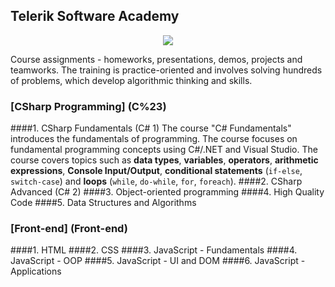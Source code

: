 ## Telerik Software Academy 

<p align="center"><a href="http://academy.telerik.com/"><img src="https://raw.githubusercontent.com/fast4y/TelerikAcademy/master/ta.png" /></a></p>

Course assignments - homeworks, presentations, demos, projects and teamworks.
The training is practice-oriented and involves solving hundreds of problems, which develop algorithmic thinking and skills.

### [CSharp Programming] (C%23)
####1. CSharp Fundamentals (C# 1)
The course "C# Fundamentals" introduces the fundamentals of programming. The course focuses on fundamental programming concepts using C#/.NET and Visual Studio. The course covers topics such as **data types**, **variables**, **operators**, **arithmetic expressions**, **Console Input/Output**, **conditional statements** (`if-else`, `switch-case`) and **loops** (`while`, `do-while`, `for`, `foreach`). 
####2. CSharp Advanced (C# 2)
####3. Object-oriented programming
####4. High Quality Code
####5. Data Structures and Algorithms

### [Front-end] (Front-end)
####1. HTML
####2. CSS
####3. JavaScript - Fundamentals
####4. JavaScript - OOP
####5. JavaScript - UI and DOM
####6. JavaScript - Applications
